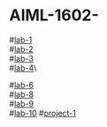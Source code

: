 # AIML-1602-
#[lab-1](https://colab.research.google.com/github/2303A51602/AIML-1602-/blob/main/AIML_assiignment_1.ipynb)\
#[lab-2](https://github.com/2303A51602/AIML-1602-/blob/main/AIML_assignment_2.ipynb)\
#[lab-3](https://github.com/2303A51602/AIML-1602-/blob/main/AIML_assignment_3ipynb.ipynb)\
#[lab-4](https://github.com/2303A51602/AIML-1602-/blob/main/AIML_assignment_4.ipynb)\

#[lab-6](https://github.com/2303A51602/AIML-1602-/edit/main/README.md)\
#[lab-8](https://github.com/2303A51602/AIML-1602-/blob/main/AIML_assignment_8.ipynb)\
#[lab-9](https://github.com/2303A51602/AIML-1602-/blob/main/AIML_assignment_9.ipynb)\
#[lab-10](https://github.com/2303A51602/AIML-1602-/blob/main/AIML_assignment_10.ipynb)
#[project-1](https://github.com/2303A51602/AIML-1602-/blob/main/project1(predict_people_personility).ipynb)
